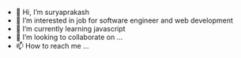 - 👋 Hi, I’m suryaprakash
- 👀 I’m interested in job for software engineer and web development
- 🌱 I’m currently learning javascript
- 💞️ I’m looking to collaborate on ...
- 📫 How to reach me ...

<!---
suryaprakash63/suryaprakash63 is a ✨ special ✨ repository because its `README.md` (this file) appears on your GitHub profile.
You can click the Preview link to take a look at your changes.
--->
